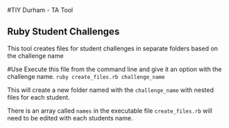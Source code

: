 #TIY Durham - TA Tool
## Ruby Student Challenges
This tool creates files for student challenges in separate folders based on the challenge name

#Use
Execute this file from the command line and give it an option with the challenge name.
`ruby create_files.rb challenge_name`

This will create a new folder named with the `challenge_name` with nested files for each student.

There is an array called `names` in the executable file `create_files.rb` will need to be edited with each students name.
